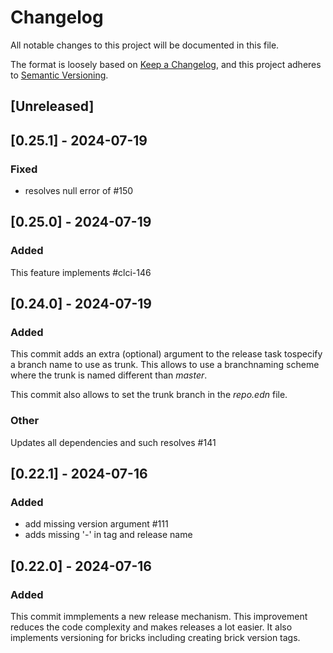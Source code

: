 # Changelog

All notable changes to this project will be documented in this file.

The format is loosely based on [Keep a Changelog](https://keepachangelog.com/en/1.1.0/), and this project adheres to [Semantic Versioning](https://semver.org/spec/v2.0.0.html).

## [Unreleased]

## [0.25.1] - 2024-07-19

### Fixed

- resolves null error of #150

## [0.25.0] - 2024-07-19

### Added

This feature implements #clci-146


## [0.24.0] - 2024-07-19

### Added

This commit adds an extra (optional) argument to the release task tospecify a branch name to use as trunk. This allows to use a branchnaming scheme where the trunk is named different than _master_.

This commit also allows to set the trunk branch in the _repo.edn_ file.


### Other

Updates all dependencies and such resolves #141


## [0.22.1] - 2024-07-16

### Added

- add missing version argument #111
- adds missing '-' in tag and release name

## [0.22.0] - 2024-07-16

### Added

This commit immplements a new release mechanism. This improvement reduces the code complexity and makes releases a lot easier. It also implements versioning for bricks including creating brick version tags.


